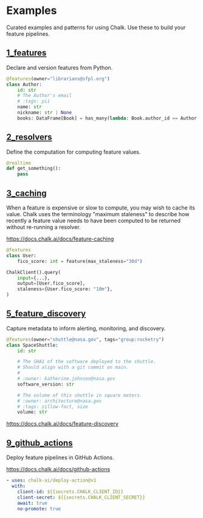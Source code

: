 # Examples

Curated examples and patterns for using Chalk. Use these to build your feature pipelines.

## [1_features](1_features)

Declare and version features from Python.

```python
@features(owner="librarians@sfpl.org")
class Author:
    id: str
    # The Author's email
    # :tags: pii
    name: str
    nickname: str | None
    books: DataFrame[Book] = has_many(lambda: Book.author_id == Author.id)
```

## [2_resolvers](2_resolvers)

Define the computation for computing feature values.

```python
@realtime
def get_something():
    pass
```

## [3_caching](3_caching)

When a feature is expensive or slow to compute,
you may wish to cache its value.
Chalk uses the terminology "maximum staleness"
to describe how recently a feature value needs
to have been computed to be returned without
re-running a resolver.

https://docs.chalk.ai/docs/feature-caching

```python
@features
class User:
    fico_score: int = feature(max_staleness="30d")

ChalkClient().query(
    input={...},
    output=[User.fico_score],
    staleness={User.fico_score: "10m"},
)
```

## [5_feature_discovery](5_feature_discovery)

Capture metadata to inform alerting, monitoring, and discovery.

```python
@features(owner="shuttle@nasa.gov", tags="group:rocketry")
class SpaceShuttle:
    id: str

    # The SHA1 of the software deployed to the shuttle.
    # Should align with a git commit on main.
    #
    # :owner: katherine.johnson@nasa.gov
    software_version: str

    # The volume of this shuttle in square meters.
    # :owner: architecture@nasa.gov
    # :tags: zillow-fact, size
    volume: str
```

https://docs.chalk.ai/docs/feature-discovery

## [9_github_actions](9_github_actions)

Deploy feature pipelines in GitHub Actions.

https://docs.chalk.ai/docs/github-actions

```yaml
- uses: chalk-ai/deploy-action@v1
  with:
    client-id: ${{secrets.CHALK_CLIENT_ID}}
    client-secret: ${{secrets.CHALK_CLIENT_SECRET}}
    await: true
    no-promote: true
```
